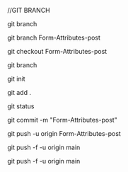 //GIT BRANCH

git branch

git branch Form-Attributes-post


git checkout Form-Attributes-post

git branch

git init

git add .

git status

git commit -m "Form-Attributes-post"

git push -u origin Form-Attributes-post

git push -f -u origin main


git push -f -u origin main
